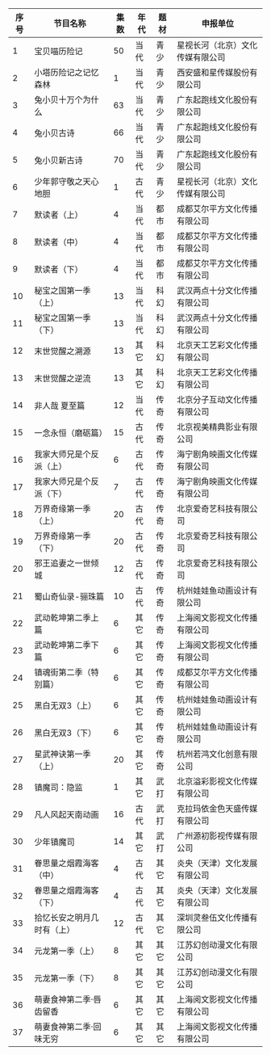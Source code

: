  序号 | 节目名称 | 集数 | 年代 | 题材 | 申报单位 
---|---|---|---|---|---
 1 | 宝贝喵历险记 | 50 | 当代 | 青少 | 星视长河（北京）文化传媒有限公司 
 2 | 小塔历险记之记忆森林 | 1 | 当代 | 青少 | 西安盛和星传媒股份有限公司 
 3 | 兔小贝十万个为什么 | 63 | 当代 | 青少 | 广东起跑线文化股份有限公司 
 4 | 兔小贝古诗 | 66 | 当代 | 青少 | 广东起跑线文化股份有限公司 
 5 | 兔小贝新古诗 | 70 | 当代 | 青少 | 广东起跑线文化股份有限公司 
 6 | 少年郭守敬之天心地胆 | 1 | 古代 | 青少 | 星视长河（北京）文化传媒有限公司 
 7 | 默读者（上） | 4 | 当代 | 都市 | 成都艾尔平方文化传播有限公司 
 8 | 默读者（中） | 4 | 当代 | 都市 | 成都艾尔平方文化传播有限公司 
 9 | 默读者（下） | 4 | 当代 | 都市 | 成都艾尔平方文化传播有限公司 
 10 | 秘宝之国第一季（上） | 13 | 当代 | 科幻 | 武汉两点十分文化传播有限公司 
 11 | 秘宝之国第一季（下） | 13 | 当代 | 科幻 | 武汉两点十分文化传播有限公司 
 12 | 末世觉醒之溯源 | 13 | 其它 | 科幻 | 北京天工艺彩文化传播有限公司 
 13 | 末世觉醒之逆流 | 13 | 其它 | 科幻 | 北京天工艺彩文化传播有限公司 
 14 | 非人哉 夏至篇 | 12 | 当代 | 传奇 | 北京分子互动文化传播有限公司 
 15 | 一念永恒（磨砺篇） | 15 | 古代 | 传奇 | 北京视美精典影业有限公司 
 16 | 我家大师兄是个反派（上） | 6 | 古代 | 传奇 | 海宁剧角映画文化传媒有限公司 
 17 | 我家大师兄是个反派（下） | 7 | 古代 | 传奇 | 海宁剧角映画文化传媒有限公司 
 18 | 万界奇缘第一季（上） | 20 | 古代 | 传奇 | 北京爱奇艺科技有限公司 
 19 | 万界奇缘第一季（下） | 20 | 古代 | 传奇 | 北京爱奇艺科技有限公司 
 20 | 邪王追妻之一世倾城 | 12 | 古代 | 传奇 | 北京爱奇艺科技有限公司 
 21 | 蜀山奇仙录-骊珠篇 | 10 | 古代 | 传奇 | 杭州娃娃鱼动画设计有限公司 
 22 | 武动乾坤第二季上篇 | 6 | 其它 | 传奇 | 上海阅文影视文化传播有限公司 
 23 | 武动乾坤第二季下篇 | 6 | 其它 | 传奇 | 上海阅文影视文化传播有限公司 
 24 | 镇魂街第二季（特别篇） | 6 | 其它 | 传奇 | 成都艾尔平方文化传播有限公司 
 25 | 黑白无双3（上） | 6 | 其它 | 传奇 | 杭州娃娃鱼动画设计有限公司 
 26 | 黑白无双3（下） | 6 | 其它 | 传奇 | 杭州娃娃鱼动画设计有限公司 
 27 | 星武神诀第一季（上） | 20 | 其它 | 传奇 | 杭州若鸿文化创意有限公司 
 28 | 镇魔司：隐监 | 1 | 其它 | 武打 | 北京溢彩影视文化传媒有限公司 
 29 | 凡人风起天南动画 | 16 | 古代 | 武打 | 克拉玛依金色天盛传媒有限公司 
 30 | 少年镇魔司 | 14 | 其它 | 武打 | 广州源初影视传媒有限公司 
 31 | 眷思量之烟霞海客（中） | 4 | 古代 | 其它 | 炎央（天津）文化发展有限公司 
 32 | 眷思量之烟霞海客（下） | 4 | 古代 | 其它 | 炎央（天津）文化发展有限公司 
 33 | 拾忆长安之明月几时有（上） | 12 | 古代 | 其它 | 深圳灵叁伍文化传播有限公司 
 34 | 元龙第一季（上） | 8 | 其它 | 其它 | 江苏幻创动漫文化有限公司 
 35 | 元龙第一季（下） | 8 | 其它 | 其它 | 江苏幻创动漫文化有限公司 
 36 | 萌妻食神第二季·唇齿留香 | 6 | 其它 | 其它 | 上海阅文影视文化传播有限公司 
 37 | 萌妻食神第二季·回味无穷 | 6 | 其它 | 其它 | 上海阅文影视文化传播有限公司 

